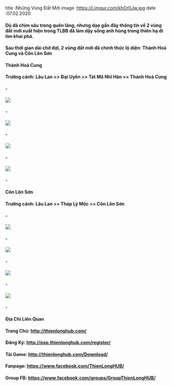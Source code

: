 title :Những Vùng Đất Mới
image :https://i.imgur.com/khDr0Jw.jpg
date  :07.02.2020

#### Dù đã chìm sâu trong quên lãng, nhưng dạo gần đây thông tin về 2 vùng đất mới xuất hiện trong TLBB đã làm dậy sống anh hùng trong thiên hạ đi tìm khai phá.
#### Sau thời gian dài chờ đợi, 2 vùng đất mới đã chính thức lộ diện: Thánh Hoả Cung và Côn Lôn Sơn

#### Thánh Hoả Cung
#### Trường cảnh: Lâu Lan >> Đại Uyển >> Tát Mã Nhĩ Hãn >> Thánh Hoả Cung

#### -
![](https://i.imgur.com/A8Gqk1L.jpg)
#### -
![](https://i.imgur.com/Mfreo3T.jpg)
#### -
![](https://i.imgur.com/CzYcTU8.jpg)
#### -
![](https://i.imgur.com/cngqm5Z.jpg)
#### -

#### Côn Lôn Sơn
#### Trường cảnh: Lâu Lan >> Tháp Lý Mộc >> Côn Lôn Sơn

#### -
![](https://i.imgur.com/ESOuYpP.jpg)
#### -
![](https://i.imgur.com/khDr0Jw.jpg)
#### -
![](https://i.imgur.com/drPKGzq.jpg)
#### -
![](https://i.imgur.com/NEw4Goe.jpg)
#### -

#### Địa Chỉ Liên Quan
#### Trang Chủ: http://thienlonghub.com/
#### Đăng Ký: http://psp.thienlonghub.com/register/
#### Tải Game: http://thienlonghub.com/Download/
#### Fanpage: https://www.facebook.com/ThienLongHUB/
#### Group FB: https://www.facebook.com/groups/GroupThienLongHUB/
